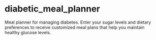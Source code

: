 # diabetic_meal_planner
Meal planner for managing diabetes. Enter your sugar levels and dietary preferences to receive customized meal plans that help you maintain healthy glucose levels.
